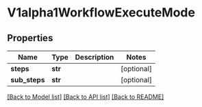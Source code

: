 # V1alpha1WorkflowExecuteMode

## Properties
Name | Type | Description | Notes
------------ | ------------- | ------------- | -------------
**steps** | **str** |  | [optional] 
**sub_steps** | **str** |  | [optional] 

[[Back to Model list]](../README.md#documentation-for-models) [[Back to API list]](../README.md#documentation-for-api-endpoints) [[Back to README]](../README.md)

